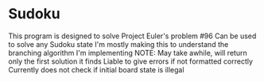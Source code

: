# Sudoku

This program is designed to solve Project Euler's problem #96
Can be used to solve any Sudoku state
I'm mostly making this to understand the branching algorithm I'm implementing
NOTE: May take awhile, will return only the first solution it finds
Liable to give errors if not formatted correctly
Currently does not check if initial board state is illegal
